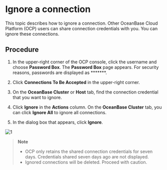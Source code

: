 # Ignore a connection

This topic describes how to ignore a connection. Other OceanBase Cloud Platform (OCP) users can share connection credentials with you. You can ignore these connections. 

## Procedure

1. In the upper-right corner of the OCP console, click the username and choose **Password Box**.
   The **Password Box** page appears.
   For security reasons, passwords are displayed as *******. 

2. Click **Connections To Be Accepted** in the upper-right corner. 

3. On the **OceanBase Cluster** or **Host** tab, find the connection credential that you want to ignore. 

4. Click **Ignore** in the **Actions** column.
   On the **OceanBase Cluster** tab, you can click **Ignore All** to ignore all connections. 

5. In the dialog box that appears, click **Ignore**. 

![1](https://obbusiness-private.oss-cn-shanghai.aliyuncs.com/doc/img/ocp/%E6%8E%A5%E5%8F%97%E8%BF%9E%E6%8E%A5.png)

> **Note**
>
> * OCP only retains the shared connection credentials for seven days. Credentials shared seven days ago are not displayed. 
> * Ignored connections will be deleted. Proceed with caution. 
